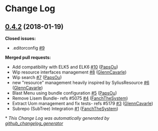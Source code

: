 # Change Log

## [0.4.2](https://github.com/sil-project/Platform/tree/0.4.2) (2018-01-19)
**Closed issues:**

- .editorconfig [\#9](https://github.com/sil-project/Platform/issues/9)

**Merged pull requests:**

- Add compatibility with ELK5 and ELK6 [\#10](https://github.com/sil-project/Platform/pull/10) ([PapsOu](https://github.com/PapsOu))
- Wip resource interfaces management [\#8](https://github.com/sil-project/Platform/pull/8) ([GlennCavarle](https://github.com/GlennCavarle))
- Wip search [\#7](https://github.com/sil-project/Platform/pull/7) ([PapsOu](https://github.com/PapsOu))
- new "resource" management heavily inspired by SyliusResource [\#6](https://github.com/sil-project/Platform/pull/6) ([GlennCavarle](https://github.com/GlennCavarle))
- Blast Menu using bundle configuration [\#5](https://github.com/sil-project/Platform/pull/5) ([PapsOu](https://github.com/PapsOu))
- Remove Lisem Bundle- refs \#5075 [\#4](https://github.com/sil-project/Platform/pull/4) ([FanchTheSystem](https://github.com/FanchTheSystem))
- Extract Uom management and fix tests- refs \#5179 [\#3](https://github.com/sil-project/Platform/pull/3) ([GlennCavarle](https://github.com/GlennCavarle))
- Subrepo \(SubTree\) Integration [\#1](https://github.com/sil-project/Platform/pull/1) ([FanchTheSystem](https://github.com/FanchTheSystem))



\* *This Change Log was automatically generated by [github_changelog_generator](https://github.com/skywinder/Github-Changelog-Generator)*